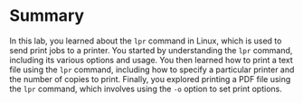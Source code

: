 # Summary

In this lab, you learned about the `lpr` command in Linux, which is used to send print jobs to a printer. You started by understanding the `lpr` command, including its various options and usage. You then learned how to print a text file using the `lpr` command, including how to specify a particular printer and the number of copies to print. Finally, you explored printing a PDF file using the `lpr` command, which involves using the `-o` option to set print options.
